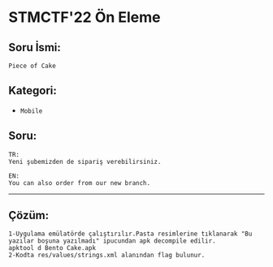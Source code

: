 # STMCTF'22 Ön Eleme

## Soru İsmi:
`Piece of Cake`


## Kategori:
- `Mobile`


## Soru:

```
TR:
Yeni şubemizden de sipariş verebilirsiniz.

EN:
You can also order from our new branch.
```

---

## Çözüm:
```
1-Uygulama emülatörde çalıştırılır.Pasta resimlerine tıklanarak "Bu yazılar boşuna yazılmadı" ipucundan apk decompile edilir. 
apktool d Bento Cake.apk
2-Kodta res/values/strings.xml alanından flag bulunur.
```